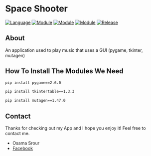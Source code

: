 # Space Shooter

[![Language](https://img.shields.io/badge/language-python-blue.svg?style=flat)](https://www.python.org)
[![Module](https://img.shields.io/badge/module-pygame-brightgreen.svg?style=flat)](http://www.pygame.org/news.html)
[![Module](https://img.shields.io/badge/module-tkinter-brightgreen.svg?style=flat)](https://docs.python.org/3/library/tk.html)
[![Module](https://img.shields.io/badge/module-mutagen-brightgreen.svg?style=flat)](https://mutagen.readthedocs.io/en/latest/)
[![Release](https://img.shields.io/badge/release-v0.1.0-orange.svg?style=flat)](https://github.com/osamasrour/Music_player_gui)

## About
An application used to play music that uses a GUI (pygame, tkinter, mutagen)

## How To Install The Modules We Need

```bash
pip install pygame==2.6.0
```
```bash
pip install tkintertable==1.3.3
```
```bash
pip install mutagen==1.47.0
```

## Contact

Thanks for checking out my App and I hope you enjoy it! Feel free to contact me.

- Osama Srour
- [Facebook](https://www.facebook.com/profile.php?id=100057319726147&locale=ar_AR)